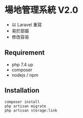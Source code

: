 # 場地管理系統 V2.0
 - 以 Laravel 重寫
 - 易於部屬
 - 修改容易
 
 ## Requirement
 - php 7.4 up
 - composer
 - nodejs / npm
 
 ## Installation
 ```shell script
composer install
php artisan migrate
php artisan storage:link
```
